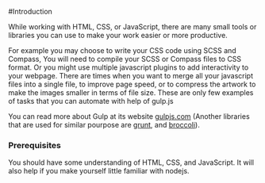 #Introduction

While working with HTML, CSS, or JavaScript, there are many small tools or libraries you can use to make your work easier or more productive.

For example you may choose to write your CSS code using SCSS and Compass, You will need to compile your SCSS or Compass files to CSS format. Or you might use multiple javascript plugins to add interactivity to your webpage. There are times when you want to merge all your javascript files into a single file, to improve page speed, or to compress the artwork to make the images smaller in terms of file size. These are only few examples of tasks that you can automate with help of gulp.js

You can read more about Gulp at its website [gulpjs.com](http://gulpjs.com/) (Another libraries that are used for similar pourpose are [grunt](http://gruntjs.com/), and [broccoli](http://broccolijs.com/)).

### Prerequisites

You should have some understanding of HTML, CSS, and JavaScript. It will also help if you make yourself little familiar with nodejs. 


